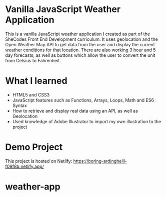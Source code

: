 # Vanilla JavaScript Weather Application

This is a vanilla JavaScript weather application I created as part of the SheCodes Front End Development curriculum. It uses geolocation and the Open Weather Map API to get data from the user and display the current weather conditions for that location. There are also working 3 hour and 5 day forecasts, as well as buttons which allow the user to convert the unit from Celsius to Fahrenheit.

# What I learned

* HTML5 and CSS3
* JavaScript features such as Functions, Arrays, Loops, Math and ES6 Syntax
* How to retrieve and display real data using an API, as well as Geolocation
* Used knowledge of Adobe Illustrator to import my own illustration to the project

# Demo Project

This project is hosted on Netlify: https://boring-ardinghelli-f09f8b.netlify.app/
# weather-app
